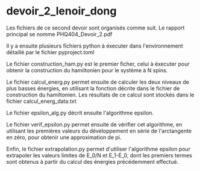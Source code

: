 # devoir_2_lenoir_dong
Les fichiers de ce second devoir sont organisés comme suit. Le rapport principal se nomme PHQ404_Devoir_2.pdf 

Il y a ensuite plusieurs fichiers python à éxecuter dans l'environnement détaillé par le fichier pyproject.toml

Le fichier construction_ham.py est le premier ficher, celui à éxecuter pour obtenir la construction du hamiltonien pour le système à N spins. 

Le fichier calcul_energ.py permet ensuite de calculer les deux niveaux de plus basses énergies, en utilisant la fonction décrite dans le fichier de construction du hamiltonien. Les résultats de ce calcul sont stockés dans le fichier calcul_energ_data.txt

Le fichier epsilon_alg.py décrit ensuite l'algorithme epsilon.

Le fichier verif_epsilon.py permet ensuite de vérifier cet algorithme, en utilisant les premières valeurs du développement en série de l'arctangente en zéro, pour obtenir une approximation de pi. 

Enfin, le fichier extrapolation.py permet d'utiliser l'algorithme epsilon pour extrapoler les valeurs limites de E_0/N et E_1-E_0, dont les premiers termes sont obtenus à partir du calcul des énergies précédemment effectué.
